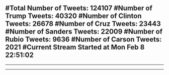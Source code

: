 #Total Number of Tweets: 124107 
#Number of Trump Tweets: 40320
#Number of Clinton Tweets: 26678
#Number of Cruz Tweets: 23443
#Number of Sanders Tweets: 22009
#Number of Rubio Tweets: 9636
#Number of Carson Tweets: 2021
#Current Stream Started at Mon Feb  8 22:51:02
---
---
---
